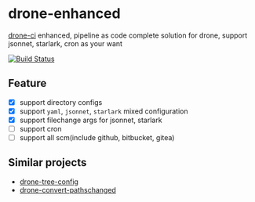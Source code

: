 # drone-enhanced

[drone-ci](https://www.drone.io/) enhanced, pipeline as code complete solution for drone, support jsonnet, starlark, cron as your want

[![Build Status](https://cloud.drone.io/api/badges/ifooth/drone-enhanced/status.svg)](https://cloud.drone.io/ifooth/drone-enhanced)

## Feature
- [x] support directory configs
- [x] support `yaml`, `jsonnet`, `starlark` mixed configuration
- [x] support filechange args for jsonnet, starlark
- [ ] support cron
- [ ] support all scm(include github, bitbucket, gitea)

## Similar projects
- [drone-tree-config](https://github.com/bitsbeats/drone-tree-config)
- [drone-convert-pathschanged](https://github.com/meltwater/drone-convert-pathschanged)

